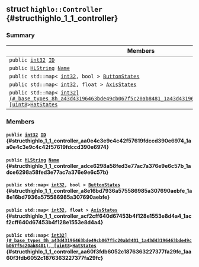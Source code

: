 ## struct `highlo::Controller` {#structhighlo_1_1_controller}

### Summary

 Members                        | Descriptions                                
--------------------------------|---------------------------------------------
`public `[`int32`](#_base_types_8h_a43d43196463bde49cb067f5c20ab8481_1a43d43196463bde49cb067f5c20ab8481)` `[`ID`](#structhighlo_1_1_controller_aa0e4c3e9c4c42f57619fdccd390e6974_1aa0e4c3e9c4c42f57619fdccd390e6974) | 
`public `[`HLString`](docs-api/api-highlo.md#namespacehighlo_aae9b5b2474b992680f5555779f4bd538_1aae9b5b2474b992680f5555779f4bd538)` `[`Name`](#structhighlo_1_1_controller_adce6298a58fed3e77ac7a376e9e6c57b_1adce6298a58fed3e77ac7a376e9e6c57b) | 
`public std::map< `[`int32`](#_base_types_8h_a43d43196463bde49cb067f5c20ab8481_1a43d43196463bde49cb067f5c20ab8481)`, bool > `[`ButtonStates`](#structhighlo_1_1_controller_a8e16bd7936a575586985a307690aebfe_1a8e16bd7936a575586985a307690aebfe) | 
`public std::map< `[`int32`](#_base_types_8h_a43d43196463bde49cb067f5c20ab8481_1a43d43196463bde49cb067f5c20ab8481)`, float > `[`AxisStates`](#structhighlo_1_1_controller_acf2cff640d67453b4f128e1553e8d4a4_1acf2cff640d67453b4f128e1553e8d4a4) | 
`public std::map< `[`int32](#_base_types_8h_a43d43196463bde49cb067f5c20ab8481_1a43d43196463bde49cb067f5c20ab8481), [uint8`](#_base_types_8h_adde6aaee8457bee49c2a92621fe22b79_1adde6aaee8457bee49c2a92621fe22b79)` > `[`HatStates`](#structhighlo_1_1_controller_aa60f3fdb6052c1876363227377fa29fc_1aa60f3fdb6052c1876363227377fa29fc) | 

### Members

#### `public `[`int32`](#_base_types_8h_a43d43196463bde49cb067f5c20ab8481_1a43d43196463bde49cb067f5c20ab8481)` `[`ID`](#structhighlo_1_1_controller_aa0e4c3e9c4c42f57619fdccd390e6974_1aa0e4c3e9c4c42f57619fdccd390e6974) {#structhighlo_1_1_controller_aa0e4c3e9c4c42f57619fdccd390e6974_1aa0e4c3e9c4c42f57619fdccd390e6974}

#### `public `[`HLString`](docs-api/api-highlo.md#namespacehighlo_aae9b5b2474b992680f5555779f4bd538_1aae9b5b2474b992680f5555779f4bd538)` `[`Name`](#structhighlo_1_1_controller_adce6298a58fed3e77ac7a376e9e6c57b_1adce6298a58fed3e77ac7a376e9e6c57b) {#structhighlo_1_1_controller_adce6298a58fed3e77ac7a376e9e6c57b_1adce6298a58fed3e77ac7a376e9e6c57b}

#### `public std::map< `[`int32`](#_base_types_8h_a43d43196463bde49cb067f5c20ab8481_1a43d43196463bde49cb067f5c20ab8481)`, bool > `[`ButtonStates`](#structhighlo_1_1_controller_a8e16bd7936a575586985a307690aebfe_1a8e16bd7936a575586985a307690aebfe) {#structhighlo_1_1_controller_a8e16bd7936a575586985a307690aebfe_1a8e16bd7936a575586985a307690aebfe}

#### `public std::map< `[`int32`](#_base_types_8h_a43d43196463bde49cb067f5c20ab8481_1a43d43196463bde49cb067f5c20ab8481)`, float > `[`AxisStates`](#structhighlo_1_1_controller_acf2cff640d67453b4f128e1553e8d4a4_1acf2cff640d67453b4f128e1553e8d4a4) {#structhighlo_1_1_controller_acf2cff640d67453b4f128e1553e8d4a4_1acf2cff640d67453b4f128e1553e8d4a4}

#### `public std::map< `[`int32](#_base_types_8h_a43d43196463bde49cb067f5c20ab8481_1a43d43196463bde49cb067f5c20ab8481), [uint8`](#_base_types_8h_adde6aaee8457bee49c2a92621fe22b79_1adde6aaee8457bee49c2a92621fe22b79)` > `[`HatStates`](#structhighlo_1_1_controller_aa60f3fdb6052c1876363227377fa29fc_1aa60f3fdb6052c1876363227377fa29fc) {#structhighlo_1_1_controller_aa60f3fdb6052c1876363227377fa29fc_1aa60f3fdb6052c1876363227377fa29fc}

